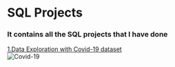 <h1>SQL Projects</h1>
<h3>It contains all the SQL projects that I have done</h3>
<a href="https://github.com/MaximasC/SQL_Projects/blob/main/SQL_Data_Exploration_with_Covid_dataset.sql">1.Data Exploration with Covid-19 dataset</a>
<br>
<img src="https://tse2.mm.bing.net/th?id=OIP.tqgESlSCeJ4S8lMGrhMQwwHaEK&pid=Api&P=0&h=180" alt="Covid-19">
